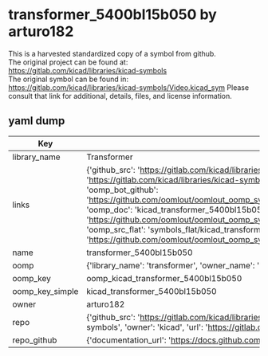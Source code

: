 # transformer_5400bl15b050 by arturo182  
This is a harvested standardized copy of a symbol from github.  
The original project can be found at:  
https://gitlab.com/kicad/libraries/kicad-symbols  
The original symbol can be found in:
https://gitlab.com/kicad/libraries/kicad-symbols/Video.kicad_sym
Please consult that link for additional, details, files, and license information.  
## yaml dump  
| Key | Value |  
| --- | --- |  
| library_name | Transformer |  
| links | {'github_src': 'https://gitlab.com/kicad/libraries/kicad-symbols/Video.kicad_sym', 'github_src_repo': 'https://gitlab.com/kicad/libraries/kicad-symbols', 'oomp_bot': 'kicad_transformer_5400bl15b050/working', 'oomp_bot_github': 'https://github.com/oomlout/oomlout_oomp_symbol_bot/tree/main/kicad_transformer_5400bl15b050/working', 'oomp_doc': 'kicad_transformer_5400bl15b050/working', 'oomp_doc_github': 'https://github.com/oomlout/oomlout_oomp_symbol_doc/tree/main/kicad_transformer_5400bl15b050/working', 'oomp_src_flat': 'symbols_flat/kicad_transformer_5400bl15b050/working', 'oomp_src_flat_github': 'https://github.com/oomlout/oomlout_oomp_symbol_src/tree/main/kicad_transformer_5400bl15b050/working'} |  
| name | transformer_5400bl15b050 |  
| oomp | {'library_name': 'transformer', 'owner_name': 'kicad', 'symbol_name': 'transformer_5400bl15b050'} |  
| oomp_key | oomp_kicad_transformer_5400bl15b050 |  
| oomp_key_simple | kicad_transformer_5400bl15b050 |  
| owner | arturo182 |  
| repo | {'github_src': 'https://gitlab.com/kicad/libraries/kicad-symbols/Video.kicad_sym', 'name': 'libraries/kicad-symbols', 'owner': 'kicad', 'url': 'https://gitlab.com/kicad/libraries/kicad-symbols'} |  
| repo_github | {'documentation_url': 'https://docs.github.com/rest/repos/repos#get-a-repository', 'message': 'Not Found'} |  

